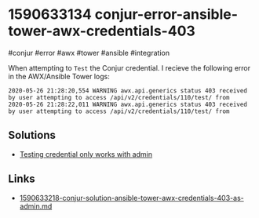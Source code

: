 # 1590633134 conjur-error-ansible-tower-awx-credentials-403
#conjur #error #awx #tower #ansible #integration

When attempting to `Test` the Conjur credential. I recieve the following error in the AWX/Ansible Tower logs:

```
2020-05-26 21:28:20,554 WARNING awx.api.generics status 403 received by user attempting to access /api/v2/credentials/110/test/ from
2020-05-26 21:28:22,011 WARNING awx.api.generics status 403 received by user attempting to access /api/v2/credentials/110/test/ from
```

## Solutions
- [Testing credential only works with admin](1590633218-conjur-solution-ansible-tower-awx-credentials-403-as-admin.md)

## Links
- [1590633218-conjur-solution-ansible-tower-awx-credentials-403-as-admin.md](1590633218-conjur-solution-ansible-tower-awx-credentials-403-as-admin.md)
